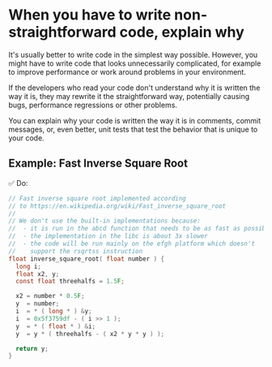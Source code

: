 # When you have to write non-straightforward code, explain why

It's usually better to write code in the simplest way possible. However, you
might have to write code that looks unnecessarily complicated, for example to
improve performance or work around problems in your environment.

If the developers who read your code don't understand why it is written the way
it is, they may rewrite it the straightforward way, potentially causing bugs,
performance regressions or other problems.

You can explain why your code is written the way it is in comments, commit
messages, or, even better, unit tests that test the behavior that is unique to
your code.

## Example: Fast Inverse Square Root

✅ Do:

```c
// Fast inverse square root implemented according
// to https://en.wikipedia.org/wiki/Fast_inverse_square_root
//
// We don't use the built-in implementations because:
//  - it is run in the abcd function that needs to be as fast as possible
//  - the implementation in the libc is about 3x slower
//  - the code will be run mainly on the efgh platform which doesn't
//    support the rsqrtss instruction
float inverse_square_root( float number ) {
  long i;
  float x2, y;
  const float threehalfs = 1.5F;

  x2 = number * 0.5F;
  y  = number;
  i  = * ( long * ) &y;
  i  = 0x5f3759df - ( i >> 1 );
  y  = * ( float * ) &i;
  y  = y * ( threehalfs - ( x2 * y * y ) );

  return y;
}
```
